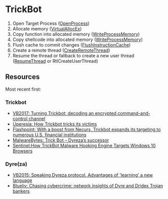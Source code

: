 # TrickBot

1. Open Target Process ([OpenProcess](https://learn.microsoft.com/en-us/windows/win32/api/processthreadsapi/nf-processthreadsapi-openprocess))
2. Allocate memory ([VirtualAllocEx](https://learn.microsoft.com/en-us/windows/win32/api/memoryapi/nf-memoryapi-virtualallocex))
3. Copy function into allocated memory ([WriteProcessMemory](https://learn.microsoft.com/en-us/windows/win32/api/memoryapi/nf-memoryapi-writeprocessmemory))
4. Copy shellcode into allocated memory ([WriteProcessMemory](https://learn.microsoft.com/en-us/windows/win32/api/memoryapi/nf-memoryapi-writeprocessmemory))
5. Flush cache to commit changes ([FlushInstructionCache](https://learn.microsoft.com/en-us/windows/win32/api/processthreadsapi/nf-processthreadsapi-flushinstructioncache))
6. Create a remote thread ([CreateRemoteThread](https://learn.microsoft.com/en-us/windows/win32/api/processthreadsapi/nf-processthreadsapi-createremotethread))
7. Resume the thread or fallback to create a new user thread ([ResumeThread](https://learn.microsoft.com/en-us/windows/win32/api/processthreadsapi/nf-processthreadsapi-resumethread) or RtlCreateUserThread)

## Resources

Most recent first:

### Trickbot

* [VB2017: Turning Trickbot: decoding an encrypted command-and-control channel](https://www.virusbulletin.com/blog/2017/11/vb2017-video-turning-trickbot-decoding-encrypted-command-and-control-channel/)
* [Uperesia: How Trickbot tricks its victims](https://www.uperesia.com/how-trickbot-tricks-its-victims)
* [Flashpoint: With a boost from Necurs, Trickbot expands its targeting to numerous U.S. financial institutions](https://www.flashpoint-intel.com/blog/trickbot-targets-us-financials/)
* [MalwareBytes: Trick Bot – Dyreza’s successor](https://blog.malwarebytes.com/threat-analysis/2016/10/trick-bot-dyrezas-successor/)
* [Sentinel:How TrickBot Malware Hooking Engine Targets Windows 10 Browsers](https://www.sentinelone.com/labs/how-trickbot-malware-hooking-engine-targets-windows-10-browsers/)

### Dyre(za)

* [VB2015: Speaking Dyreza protocol. Advantages of 'learning' a new language](https://www.virusbulletin.com/virusbulletin/2016/12/vb2015-paper-speaking-dyreza-protocol-advantages-learning-new-language/)
* [Blueliv: Chasing cybercrime: network insights of Dyre and Dridex Trojan bankers](https://www.blueliv.com/research/chasing-the-cybercrime-network-insights-of-dyre-and-dridex-trojan-bankers-report/)
